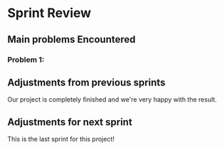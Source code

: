 
# Sprint Review

## Main problems  Encountered

### Problem 1: 

## Adjustments from previous sprints
Our project is completely finished and we're very happy with the result.

## Adjustments for next sprint
This is the last sprint for this project!

